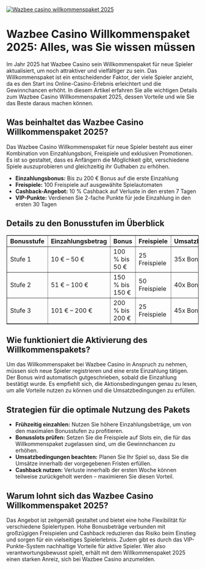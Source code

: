 [![Wazbee casino willkommenspaket 2025](https://123-caf.pages.dev/gitsignup.png)](https://vrmoo.ru/Bt82HjjY)

<h1>Wazbee Casino Willkommenspaket 2025: Alles, was Sie wissen müssen</h1>  <p>Im Jahr 2025 hat Wazbee Casino sein Willkommenspaket für neue Spieler aktualisiert, um noch attraktiver und vielfältiger zu sein. Das Willkommenspaket ist ein entscheidender Faktor, der viele Spieler anzieht, da es den Start ins Online-Casino-Erlebnis erleichtert und die Gewinnchancen erhöht. In diesem Artikel erfahren Sie alle wichtigen Details zum Wazbee Casino Willkommenspaket 2025, dessen Vorteile und wie Sie das Beste daraus machen können.</p>  <h2>Was beinhaltet das Wazbee Casino Willkommenspaket 2025?</h2>  <p>Das Wazbee Casino Willkommenspaket für neue Spieler besteht aus einer Kombination von Einzahlungsboni, Freispiele und exklusiven Promotionen. Es ist so gestaltet, dass es Anfängern die Möglichkeit gibt, verschiedene Spiele auszuprobieren und gleichzeitig ihr Guthaben zu erhöhen.</p>  <ul>   <li><strong>Einzahlungsbonus:</strong> Bis zu 200 € Bonus auf die erste Einzahlung</li>   <li><strong>Freispiele:</strong> 100 Freispiele auf ausgewählte Spielautomaten</li>   <li><strong>Cashback-Angebot:</strong> 10 % Cashback auf Verluste in den ersten 7 Tagen</li>   <li><strong>VIP-Punkte:</strong> Verdienen Sie 2-fache Punkte für jede Einzahlung in den ersten 30 Tagen</li> </ul>  <h2>Details zu den Bonusstufen im Überblick</h2>  <table border="1" cellpadding="8" cellspacing="0" style="border-collapse: collapse; width: 100%;">   <thead>     <tr>       <th>Bonusstufe</th>       <th>Einzahlungsbetrag</th>       <th>Bonus</th>       <th>Freispiele</th>       <th>Umsatzbedingungen</th>     </tr>   </thead>   <tbody>     <tr>       <td>Stufe 1</td>       <td>10 € – 50 €</td>       <td>100 % bis 50 €</td>       <td>25 Freispiele</td>       <td>35x Bonusbetrag</td>     </tr>     <tr>       <td>Stufe 2</td>       <td>51 € – 100 €</td>       <td>150 % bis 150 €</td>       <td>50 Freispiele</td>       <td>40x Bonusbetrag</td>     </tr>     <tr>       <td>Stufe 3</td>       <td>101 € – 200 €</td>       <td>200 % bis 200 €</td>       <td>25 Freispiele</td>       <td>45x Bonusbetrag</td>     </tr>   </tbody> </table>  <h2>Wie funktioniert die Aktivierung des Willkommenspakets?</h2>  <p>Um das Willkommenspaket bei Wazbee Casino in Anspruch zu nehmen, müssen sich neue Spieler registrieren und eine erste Einzahlung tätigen. Der Bonus wird automatisch gutgeschrieben, sobald die Einzahlung bestätigt wurde. Es empfiehlt sich, die Aktionsbedingungen genau zu lesen, um alle Vorteile nutzen zu können und die Umsatzbedingungen zu erfüllen.</p>  <h2>Strategien für die optimale Nutzung des Pakets</h2>  <ul>   <li><strong>Frühzeitig einzahlen:</strong> Nutzen Sie höhere Einzahlungsbeträge, um von den maximalen Bonusstufen zu profitieren.</li>   <li><strong>Bonusslots prüfen:</strong> Setzen Sie die Freispiele auf Slots ein, die für das Willkommenspaket zugelassen sind, um die Gewinnchancen zu erhöhen.</li>   <li><strong>Umsatzbedingungen beachten:</strong> Planen Sie Ihr Spiel so, dass Sie die Umsätze innerhalb der vorgegebenen Fristen erfüllen.</li>   <li><strong>Cashback nutzen:</strong> Verluste innerhalb der ersten Woche können teilweise zurückgeholt werden – maximieren Sie diesen Vorteil.</li> </ul>  <h2>Warum lohnt sich das Wazbee Casino Willkommenspaket 2025?</h2>  <p>Das Angebot ist zeitgemäß gestaltet und bietet eine hohe Flexibilität für verschiedene Spielertypen. Hohe Bonusbeträge verbunden mit großzügigen Freispielen und Cashback reduzieren das Risiko beim Einstieg und sorgen für ein vielseitiges Spielerlebnis. Zudem gibt es durch das VIP-Punkte-System nachhaltige Vorteile für aktive Spieler. Wer also verantwortungsbewusst spielt, erhält mit dem Willkommenspaket 2025 einen starken Anreiz, sich bei Wazbee Casino anzumelden.</p>